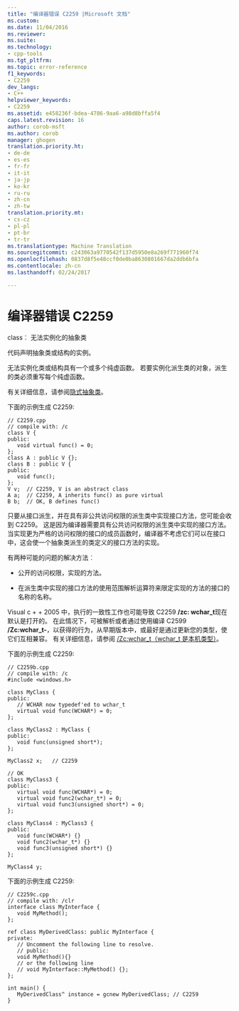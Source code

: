 ```yaml
---
title: "编译器错误 C2259 |Microsoft 文档"
ms.custom: 
ms.date: 11/04/2016
ms.reviewer: 
ms.suite: 
ms.technology:
- cpp-tools
ms.tgt_pltfrm: 
ms.topic: error-reference
f1_keywords:
- C2259
dev_langs:
- C++
helpviewer_keywords:
- C2259
ms.assetid: e458236f-bdea-4786-9aa6-a98d8bffa5f4
caps.latest.revision: 16
author: corob-msft
ms.author: corob
manager: ghogen
translation.priority.ht:
- de-de
- es-es
- fr-fr
- it-it
- ja-jp
- ko-kr
- ru-ru
- zh-cn
- zh-tw
translation.priority.mt:
- cs-cz
- pl-pl
- pt-br
- tr-tr
ms.translationtype: Machine Translation
ms.sourcegitcommit: c243063a9770542f137d5950e8a269f771960f74
ms.openlocfilehash: 0837d8f5e48ccf0de0ba8630801667da2ddb6bfa
ms.contentlocale: zh-cn
ms.lasthandoff: 02/24/2017

---
```

# <a name="compiler-error-c2259"></a>编译器错误 C2259
class︰ 无法实例化的抽象类  
  
 代码声明抽象类或结构的实例。  
  
 无法实例化类或结构具有一个或多个纯虚函数。 若要实例化派生类的对象，派生的类必须重写每个纯虚函数。  
  
 有关详细信息，请参阅[隐式抽象类](../../dotnet/how-to-define-and-consume-classes-and-structs-cpp-cli.md#BKMK_Implicitly_abstract_classes)。  
  
 下面的示例生成 C2259:  
  
```  
// C2259.cpp  
// compile with: /c  
class V {  
public:  
   void virtual func() = 0;  
};  
class A : public V {};  
class B : public V {  
public:  
   void func();  
};  
V v;  // C2259, V is an abstract class  
A a;  // C2259, A inherits func() as pure virtual  
B b;  // OK, B defines func()  
```  
  
 只要从接口派生，并在具有非公共访问权限的派生类中实现接口方法，您可能会收到 C2259。  这是因为编译器需要具有公共访问权限的派生类中实现的接口方法。 当实现更为严格的访问权限的接口的成员函数时，编译器不考虑它们可以在接口中，这会使一个抽象类派生的类定义的接口方法的实现。  
  
 有两种可能的问题的解决方法︰  
  
-   公开的访问权限，实现的方法。  
  
-   在派生类中实现的接口方法的使用范围解析运算符来限定实现的方法的接口的名称的名称。  
  
 Visual c + + 2005 中，执行的一致性工作也可能导致 C2259 **/zc: wchar_t**现在默认是打开的。 在此情况下，可被解析或者通过使用编译 C2599 **/Zc:wchar_t-**，以获得的行为，从早期版本中，或最好是通过更新您的类型，使它们互相兼容。 有关详细信息，请参阅 [/Zc:wchar_t（wchar_t 是本机类型）](../../build/reference/zc-wchar-t-wchar-t-is-native-type.md)。  
  
 下面的示例生成 C2259:  
  
```  
// C2259b.cpp  
// compile with: /c  
#include <windows.h>   
  
class MyClass {  
public:  
   // WCHAR now typedef'ed to wchar_t  
   virtual void func(WCHAR*) = 0;  
};  
  
class MyClass2 : MyClass {  
public:  
   void func(unsigned short*);  
};  
  
MyClass2 x;   // C2259  
  
// OK  
class MyClass3 {  
public:  
   virtual void func(WCHAR*) = 0;  
   virtual void func2(wchar_t*) = 0;  
   virtual void func3(unsigned short*) = 0;  
};  
  
class MyClass4 : MyClass3 {  
public:  
   void func(WCHAR*) {}  
   void func2(wchar_t*) {}  
   void func3(unsigned short*) {}  
};  
  
MyClass4 y;  
```  
  
 下面的示例生成 C2259:  
  
```  
// C2259c.cpp  
// compile with: /clr  
interface class MyInterface {  
   void MyMethod();  
};  
  
ref class MyDerivedClass: public MyInterface {  
private:  
   // Uncomment the following line to resolve.  
   // public:  
   void MyMethod(){}  
   // or the following line  
   // void MyInterface::MyMethod() {};  
};  
  
int main() {  
   MyDerivedClass^ instance = gcnew MyDerivedClass; // C2259  
}  
```  

